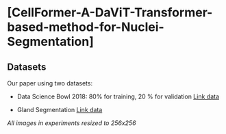 # [**CellFormer-A-DaViT-Transformer-based-method-for-Nuclei-Segmentation**]

## Datasets
Our paper using two datasets:
- Data Science Bowl 2018: 80% for training, 20 % for validation [Link data](https://www.kaggle.com/c/data-science-bowl-2018)

- Gland Segmentation [Link data](https://warwick.ac.uk/fac/cross_fac/tia/data/glascontest)

_All images in experiments resized to 256x256_


